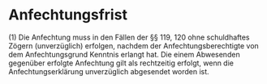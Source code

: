 # Anfechtungsfrist

(1) Die Anfechtung muss in den Fällen der §§ 119, 120 ohne schuldhaftes Zögern (unverzüglich) erfolgen, nachdem der Anfechtungsberechtigte von dem Anfechtungsgrund Kenntnis erlangt hat. Die einem Abwesenden gegenüber erfolgte Anfechtung gilt als rechtzeitig erfolgt, wenn die Anfechtungserklärung unverzüglich abgesendet worden ist.